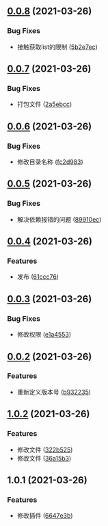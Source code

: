 ## [0.0.8](https://github.com/liuqh0609/changlog-action/compare/v0.0.7...v0.0.8) (2021-03-26)


### Bug Fixes

* 接触获取list的限制 ([5b2e7ec](https://github.com/liuqh0609/changlog-action/commit/5b2e7ec0ff57b80c7e551193b6cefeee0060bb53))

## [0.0.7](https://github.com/liuqh0609/changlog-action/compare/v0.0.6...v0.0.7) (2021-03-26)


### Bug Fixes

* 打包文件 ([2a5ebcc](https://github.com/liuqh0609/changlog-action/commit/2a5ebcc610a71e3f56760ca9202a56a32966f73c))

## [0.0.6](https://github.com/metcalfc/changelog-generator/compare/v0.0.5...v0.0.6) (2021-03-26)


### Bug Fixes

* 修改目录名称 ([fc2d983](https://github.com/metcalfc/changelog-generator/commit/fc2d983e8ebe72481a7a6094c64530a592e9374a))

## [0.0.5](https://github.com/metcalfc/changelog-generator/compare/v0.0.4...v0.0.5) (2021-03-26)


### Bug Fixes

* 解决依赖报错的问题 ([89910ec](https://github.com/metcalfc/changelog-generator/commit/89910ec0bec97b68ccd2eacfdfec5ade84ce9314))

## [0.0.4](https://github.com/metcalfc/changelog-generator/compare/v0.0.3...v0.0.4) (2021-03-26)


### Features

* 发布 ([61ccc76](https://github.com/metcalfc/changelog-generator/commit/61ccc766d725cae5646d1e06a05919b8bd921eec))

## [0.0.3](https://github.com/metcalfc/changelog-generator/compare/v0.0.2...v0.0.3) (2021-03-26)


### Bug Fixes

* 修改权限 ([e1a4553](https://github.com/metcalfc/changelog-generator/commit/e1a4553ee16da9cd301011c8f17d58c0853bb7a0))

## [0.0.2](https://github.com/metcalfc/changelog-generator/compare/v1.0.2...v0.0.2) (2021-03-26)


### Features

* 重新定义版本号 ([b932235](https://github.com/metcalfc/changelog-generator/commit/b9322358a535e40ea3d017549afd2cb886a0fad3))

## [1.0.2](https://github.com/metcalfc/changelog-generator/compare/v1.0.1...v1.0.2) (2021-03-26)


### Features

* 修改文件 ([322b525](https://github.com/metcalfc/changelog-generator/commit/322b525dcf520940e4898005e70405d57ab68aec))
* 修改文件 ([36a15b3](https://github.com/metcalfc/changelog-generator/commit/36a15b3e5c61b34f99b2e629e343868f6b4962f3))

## 1.0.1 (2021-03-26)


### Features

* 修改插件 ([6647e3b](https://github.com/metcalfc/changelog-generator/commit/6647e3b2bc9f89bf94cba431e3d618a7a8127265))

